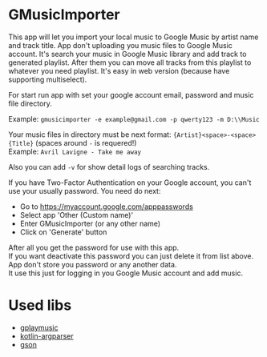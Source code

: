# GMusicImporter

This app will let you import your local music to Google Music by artist name and track title. 
App don't uploading you music files to Google Music account. It's search your music in Google Music 
library and add track to generated playlist. After them you can move all tracks from this playlist 
to whatever you need playlist. It's easy in web version (because have supporting multiselect).

For start run app with set your google account email, password and music file directory.

Example: `gmusicimporter -e example@gmail.com -p qwerty123 -m D:\\Music`

Your music files in directory must be next format: `{Artist}<space>-<space>{Title}` (spaces around `-` is requered!) <br />
Example: `Avril Lavigne - Take me away`

Also you can add `-v` for show detail logs of searching tracks.

If you have Two-Factor Authentication on your Google account, you can't use your usually password.
You need do next:
 - Go to https://myaccount.google.com/apppasswords 
 - Select app 'Other (Custom name)' 
 - Enter GMusicImporter (or any other name)
 - Click on 'Generate' button
 
After all you get the password for use with this app. <br/>
If you want deactivate this password you can just delete it from list above. <br />
App don't store you password or any another data. <br />
It use this just for logging in you Google Music account and add music.

# Used libs

 * [gplaymusic](https://github.com/FelixGail/gplaymusic)
 * [kotlin-argparser](https://github.com/xenomachina/kotlin-argparser)
 * [gson](https://github.com/google/gson)
